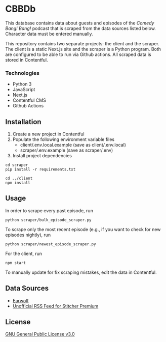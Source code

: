 # CBBDb

This database contains data about guests and episodes of the *Comedy Bang! Bang!*  podcast that is scraped from the data sources listed below. Character data must be entered manually. 

This repository contains two separate projects: the client and the scraper. The client is a static Next.js site and the scraper is a Python program. Both are configured to be able to run via Github actions. All scraped data is stored in Contentful.

### Technologies
* Python 3
* JavaScript
* Next.js
* Contentful CMS
* Github Actions

## Installation
1. Create a new project in Contentful
2. Populate the following environment variable files 
     * client/.env.local.example (save as client/.env.local)
     * scraper/.env.example (save as scraper/.env)
3. Install project dependencies
```
cd scraper
pip install -r requirements.txt

cd ../client
npm install
```


## Usage
In order to scrape every past episode, run 
```
python scraper/bulk_episode_scraper.py
```

To scrape only the most recent episode (e.g., if you want to check for new episodes nightly), run
```
python scraper/newest_episode_scraper.py
```

For the client, run
```
npm start
```

To manually update for fix scraping mistakes, edit the data in Contentful.

## Data Sources
- [Earwolf](https://www.earwolf.com/show/comedy-bang-bang/)
- [Unofficial RSS Feed for Stitcher Premium](https://unofficialrss.com/feed/96916)

## License
[GNU General Public License v3.0](https://github.com/daltonscharff/cbbdb/blob/master/LICENSE)
